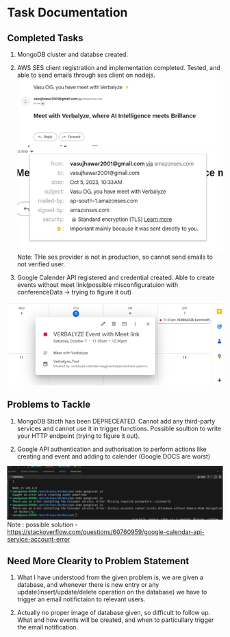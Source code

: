 # Task Documentation

## Completed Tasks

1) MongoDB cluster and databse created.

2) AWS SES client registration and implementation completed. Tested, and able to send emails through ses client on nodejs. 
![Alt text](imgs/image2.png)
![Alt text](imgs/image.png)
Note: THe ses provider is not in production, so cannot send emails to not verified user.

3) Google Calender API registered and credential created. Able to create events without meet link(possible misconfiguratuion with conferenceData -> trying to figure it out)

![Alt text](imgs/image4.png)


## Problems to Tackle

1) MongoDB Sticth has been DEPRECEATED. Cannot add any third-party services and cannot use it in trigger functions. Possible soultion to write your HTTP endpoint (trying to figure it out).

2) Google API authentication and authorisation to perform actions like creating and event and adding to calender (Google DOCS are worst)
 
![Alt text](imgs/image3.png)
Note : possible solution - https://stackoverflow.com/questions/60760959/google-calendar-api-service-account-error

## Need More Clearity to Problem Statement

1) What I have understood from the given problem is, we are given a database, and whenever there is new entry or any update(insert/update/delete operation on the database) we have to trigger an email notifictaion to relevant users.

2) Actually no proper image of database given, so difficult to follow up.  What and how events will be created, and when to particullary trigger the email notification.